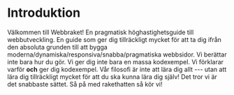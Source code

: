 # Introduktion

Välkommen till Webbraket! En pragmatisk höghastighetsguide till webbutveckling. En guide som ger dig tillräckligt mycket för att ta dig ifrån den absoluta grunden till att bygga moderna/dynamiska/responsiva/snabba/pragmatiska webbsidor. Vi berättar inte bara hur du gör. Vi ger dig inte bara en massa kodexempel. Vi förklarar varför **och** ger dig kodexempel. Vår filosofi är inte att lära dig allt --- utan att lära dig tillräckligt mycket för att du ska kunna lära dig själv! Det tror vi är det snabbaste sättet. Så på med rakethatten så kör vi!
